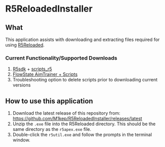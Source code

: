 # R5ReloadedInstaller

## What

This application assists with downloading and extracting files required for using [R5Reloaded](https://github.com/Mauler125/r5sdk).

### Current Functionality/Supported Downloads
1. [R5sdk](https://github.com/Mauler125/r5sdk) + [scripts_r5](https://github.com/Mauler125/scripts_r5)
2. [FlowState AimTrainer + Scripts](https://github.com/ColombianGuy/r5_aimtrainer)
3. Troubleshooting option to delete scripts prior to downloading current versions

## How to use this application

1. Download the latest release of this repository from: https://github.com/M1kep/R5ReloadedInstaller/releases/latest
2. Unzip the `.exe` file into the R5Reloaded directory. This should be the same directory as the `r5apex.exe` file.
3. Double-click the `r5util.exe` and follow the prompts in the terminal window.